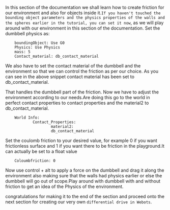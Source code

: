 In this section of the documentation we shall learn how to create friction for our environment and also for objects inside it.`If you haven't touched the bounding object parameters and the physics properties of the walls and the spheres earlier in the tutorial, you can set it now`, as we will play around with our environment in this section of the documentation.
Set the dumbbell physics as:

        boundingObject: Use G0
        Physics: Use Physics
        mass: 5
        Contact_material: db_contact_material


We also have to set the contact material of the dumbbell and the environment so that we can control the friction as per our choice.
As you can see in the above snippet contact material has been set to db_contact_material.
 
That handles the dumbbell part of the friction. Now we have to adjust the environment according to our needs.Are doing this go to the world in perfect contact properties to contact properties and the material2 to db_contact_material.

        World Info:
                Contact_Properties:
                        material2:
                        db_contact_material

	
Set the coulomb friction to your desired value, for example 0 if you want frictionless surface and 1 if you want there to be friction in the playground.It can actually be set to a float value 

        Coloumbfriction: 0 

Now use control + alt to apply a force on the dumbbell and drag it along the environment also making sure that the walls had physics earlier or else the dumbbell will go out of scope.Play around with dumbbell with and without friction to get an idea of the Physics of the environment.

 congratulations for making it to the end of the section and proceed onto the next section for creating our very own `differential drive in Webots`.